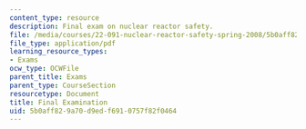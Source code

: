 ```yaml
---
content_type: resource
description: Final exam on nuclear reactor safety.
file: /media/courses/22-091-nuclear-reactor-safety-spring-2008/5b0aff829a70d9edf6910757f82f0464_MIT22_091S08_exam03.pdf
file_type: application/pdf
learning_resource_types:
- Exams
ocw_type: OCWFile
parent_title: Exams
parent_type: CourseSection
resourcetype: Document
title: Final Examination
uid: 5b0aff82-9a70-d9ed-f691-0757f82f0464
---
```

